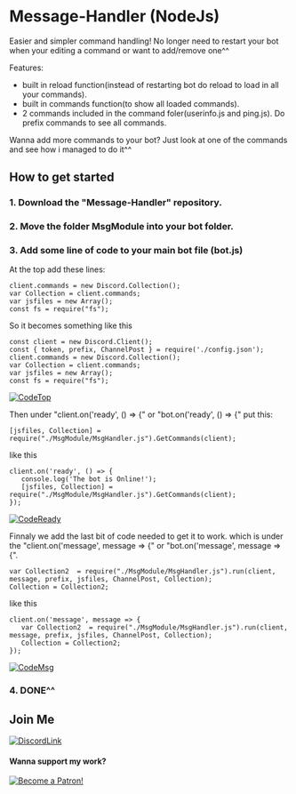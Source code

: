 # Message-Handler (NodeJs)
Easier and simpler command handling!
No longer need to restart your bot when your editing a command or want to add/remove one^^

Features:
- built in reload function(instead of restarting bot do reload to load in all your commands).
- built in commands function(to show all loaded commands).
- 2 commands included in the command foler(userinfo.js and ping.js).
Do prefix commands to see all commands.

Wanna add more commands to your bot? Just look at one of the commands and see how i managed to do it^^

## How to get started
### 1. Download the "Message-Handler" repository.

### 2. Move the folder MsgModule into your bot folder.

### 3. Add some line of code to your main bot file (bot.js)

At the top add these lines:
```var jsfiles;
client.commands = new Discord.Collection();
var Collection = client.commands;
var jsfiles = new Array();
const fs = require("fs");
```
So it becomes something like this
```const Discord = require("discord.js");
const client = new Discord.Client();
const { token, prefix, ChannelPost } = require('./config.json');
client.commands = new Discord.Collection();
var Collection = client.commands;
var jsfiles = new Array();
const fs = require("fs");

```
<img>[![CodeTop](http://wiad.tk/images/Msg-Handler/MsgHandlerJsTop.PNG)](http://wiad.tk/images/Msg-Handler/MsgHandlerJsTop.PNG)

Then under "client.on('ready', () => {" or "bot.on('ready', () => {" put this:
   ```
   [jsfiles, Collection] = require("./MsgModule/MsgHandler.js").GetCommands(client);
   ```
like this
 ```
client.on('ready', () => {
	console.log('The bot is Online!');
	[jsfiles, Collection] = require("./MsgModule/MsgHandler.js").GetCommands(client);
});

```
<img>[![CodeReady](http://wiad.tk/images/Msg-Handler/MsgHandlerJsReady.PNG)](http://wiad.tk/images/Msg-Handler/MsgHandlerJsReady.PNG)

Finnaly we add the last bit of code needed to get it to work. which is under the "client.on('message', message => {" or "bot.on('message', message => {".
 ```
var Collection2  = require("./MsgModule/MsgHandler.js").run(client, message, prefix, jsfiles, ChannelPost, Collection);
Collection = Collection2;
```
	
like this
 ```
client.on('message', message => {
	var Collection2  = require("./MsgModule/MsgHandler.js").run(client, message, prefix, jsfiles, ChannelPost, Collection);
	Collection = Collection2;
});
```
<img>[![CodeMsg](http://wiad.tk/images/Msg-Handler/MsgHandlerJsMsg.PNG)](http://wiad.tk/images/Msg-Handler/MsgHandlerJsMsg.PNG)

### 4. DONE^^


## Join Me
<img>[![DiscordLink](https://wiad.tk/images/Logo_WiAD.png)](https://discord.io/JrHcNuE)





#### Wanna support my work?                                                    
[![Become a Patron!](https://i.imgur.com/BbE01dL.png)](https://www.patreon.com/bePatron?u=31657981)
